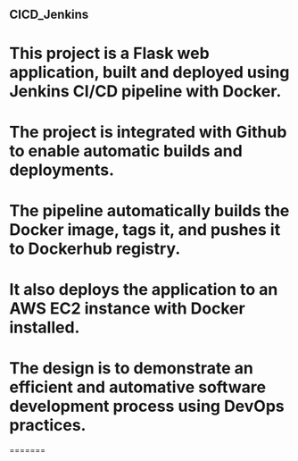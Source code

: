 ## CICD_Jenkins

# This project is a Flask web application, built and deployed using Jenkins CI/CD pipeline with Docker.

# The project is integrated with Github to enable automatic builds and deployments.

# The pipeline automatically builds the Docker image, tags it, and pushes it to Dockerhub registry.

# It also deploys the application to an AWS EC2 instance with Docker installed.

# The design is to demonstrate an efficient and automative software development process using DevOps practices.


=======


